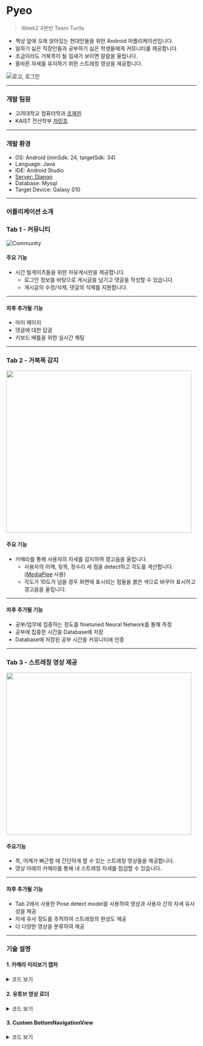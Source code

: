 # Pyeo

> Week2 4분반 Team Turtle


* 책상 앞에 오래 앉아있는 현대인들을 위한 Android 어플리케이션입니다.
* 일하기 싫은 직장인들과 공부하기 싫은 학생들에게 커뮤니티를 제공합니다.
* 조금이라도 거북목이 될 낌새가 보이면 알람을 울립니다.
* 올바른 자세를 유지하기 위한 스트레칭 영상을 제공합니다.

![로고, 로그인](https://github.com/chojaework/MadCamp-Week2/assets/121816472/a8509543-1050-404b-84e0-5ebd5ba9e9c2)

***
### 개발 팀원
* 고려대학교 컴퓨터학과 [조재원](https://github.com/chojaework)
* KAIST 전산학부 [차민호](https://github.com/Cha-Minho)
***

### 개발 환경
* OS: Android (minSdk: 24, targetSdk: 34)
* Language: Java
* IDE: Android Studio
* [Server: Django](https://github.com/Cha-Minho/week2_server)
* Database: Mysql
* Target Device: Galaxy S10
***

### 어플리케이션 소개
### Tab 1 - 커뮤니티

![Community](https://github.com/chojaework/MadCamp-Week2/assets/121816472/7089d9ff-e2e9-436f-9b61-62e0ebc81b9e)


#### 주요 기능
* 시간 빌게이츠들을 위한 자유게시판을 제공합니다.
  * 로그인 정보를 바탕으로 게시글을 남기고 댓글을 작성할 수 있습니다.
  * 게시글의 수정/삭제, 댓글의 삭제를 지원합니다.
***
#### 차후 추가될 기능
* 마이 페이지
* 댓글에 대한 답글
* 키보드 배틀을 위한 실시간 채팅
***

### Tab 2 - 거북목 감지

<img src = "https://github.com/chojaework/MadCamp-Week2/assets/121816472/ff7070ed-9353-43cc-b679-8b64a9ce1107" width="490" height="430">


#### 주요 기능
* 카메라를 통해 사용자의 자세를 감지하여 경고음을 울립니다.
  * 사용자의 어깨, 뒷목, 정수리 세 점을 detect하고 각도를 계산합니다. ([MediaPipe](https://github.com/spmallick/learnopencv/tree/master/Posture-analysis-system-using-MediaPipe-Pose) 사용)
  * 각도가 10도가 넘을 경우 화면에 표시되는 점들을 붉은 색으로 바꾸어 표시하고 경고음을 울립니다.
***
#### 차후 추가될 기능
* 공부/업무에 집중하는 정도를 finetuned Neural Network를 통해 측정
* 공부에 집중한 시간을 Database에 저장
* Database에 저장된 공부 시간을 커뮤니티에 인증
***

### Tab 3 - 스트레칭 영상 제공

<img src = "https://github.com/chojaework/MadCamp-Week2/assets/121816472/73c11da4-e8cd-45ba-a3ac-037f29593946" width="490" height="430">


#### 주요기능
* 목, 어깨가 뻐근할 때 간단하게 할 수 있는 스트레칭 영상들을 제공합니다.
* 영상 아래의 카메라를 통해 내 스트레칭 자세를 점검할 수 있습니다.
***
#### 차후 추가될 기능
* Tab 2에서 사용한 Pose detect model을 사용하여 영상과 사용자 간의 자세 유사성을 제공
* 자세 유사 정도를 추적하여 스트레칭의 완성도 제공
* 더 다양한 영상을 분류하여 제공
***
### 기술 설명
#### 1. 카메라 미리보기 캡처
<details>
  <summary> 코드 보기 </summary>

```java
public class CameraSurfaceView extends SurfaceView implements SurfaceHolder.Callback{
    SurfaceHolder holder;
    Camera camera = null;
    public CameraSurfaceView(Context context) {
        super(context);
        init(context);
    }

    public CameraSurfaceView(Context context, AttributeSet attrs) {
        super(context, attrs);
        init(context);
    }

    private void init(Context context){
        //초기화를 위한 메소드
        holder = getHolder();
        holder.addCallback(this);
    }

    @Override
    public void surfaceCreated(SurfaceHolder surfaceHolder) {
        //만들어지는시점
        camera  = Camera.open(Camera.CameraInfo.CAMERA_FACING_FRONT);//카메라 객체 참조
        try{
            camera.setPreviewDisplay(holder);
        }catch (Exception e){
            e.printStackTrace();
        }
    }

    @Override
    public void surfaceChanged(SurfaceHolder surfaceHolder, int i, int i1, int i2) {
        //변경
        camera.startPreview(); //렌즈로 부터 들어오는 영상을 뿌려줌
        camera.stopPreview();
        camera.setDisplayOrientation(90);//카메라 미리보기 오른쪽 으로 90 도회전
        camera.startPreview();

    }

    @Override
    public void surfaceDestroyed(SurfaceHolder surfaceHolder) {
        //소멸
        camera.stopPreview();//미리보기중지
        camera.release();
        camera = null;
    }

    public boolean capture(Camera.PictureCallback callback){
        if(camera != null){
            camera.takePicture(null,null,callback);
            return true;
        }
        else{
            return false;
        }
    }
}
```

</details>

#### 2. 유튜브 영상 로더
<details>
  <summary> 코드 보기 </summary>

    YouTubePlayerView youTubePlayerView = findViewById(R.id.youtube_player_view);
    getLifecycle().addObserver(youTubePlayerView);
  
    youTubePlayerView.addYouTubePlayerListener(new AbstractYouTubePlayerListener() {
        @Override
        public void onReady(@NonNull YouTubePlayer youTubePlayer) {
            super.onReady(youTubePlayer);
            String videoId = "S0Q4gqBUs7c";
            youTubePlayer.loadVideo(videoId, 0);
        }
    });
    
</details>

#### 3. Custom BottomNavigationView
<details>
  <summary> 코드 보기 </summary>

  ```java
  public class CustomBottomNavigationView extends BottomNavigationView {
      private Path mPath = new Path();
      private Paint mPaint = new Paint();
  
      private static final int CURVE_CIRCLE_RADIUS = 190 / 2;
  
      private Point mFirstCurveStartPoint = new Point();
      private Point mFirstCurveEndPoint = new Point();
      private Point mFirstCurveControlPoint1 = new Point();
      private Point mFirstCurveControlPoint2 = new Point();
  
      private Point mSecondCurveStartPoint = new Point();
      private Point mSecondCurveEndPoint = new Point();
      private Point mSecondCurveControlPoint1 = new Point();
      private Point mSecondCurveControlPoint2 = new Point();
  
      private int mNavigationBarWidth = 0;
      private int mNavigationBarHeight = 0;
  
      public CustomBottomNavigationView(Context context) {
          super(context);
          init();
      }
  
      public CustomBottomNavigationView(Context context, AttributeSet attrs) {
          super(context, attrs);
          init();
      }
  
      public CustomBottomNavigationView(Context context, AttributeSet attrs, int defStyleAttr) {
          super(context, attrs, defStyleAttr);
          init();
      }
  
      private void init() {
          mPaint.setStyle(Paint.Style.FILL_AND_STROKE);
          mPaint.setColor(ContextCompat.getColor(getContext(), R.color.black));
          setBackgroundColor(Color.TRANSPARENT);
      }
  
      @Override
      protected void onSizeChanged(int w, int h, int oldw, int oldh) {
          super.onSizeChanged(w, h, oldw, oldh);
  
          mNavigationBarWidth = getWidth();
          mNavigationBarHeight = getHeight();
  
          mFirstCurveStartPoint.set(mNavigationBarWidth / 2 - CURVE_CIRCLE_RADIUS * 2 - CURVE_CIRCLE_RADIUS / 3, 0);
          mFirstCurveEndPoint.set(mNavigationBarWidth / 2, CURVE_CIRCLE_RADIUS + CURVE_CIRCLE_RADIUS / 4);
          mSecondCurveStartPoint = mFirstCurveEndPoint;
          mSecondCurveEndPoint.set(mNavigationBarWidth / 2 + CURVE_CIRCLE_RADIUS * 2 + CURVE_CIRCLE_RADIUS / 3, 0);
  
          mFirstCurveControlPoint1.set(mFirstCurveStartPoint.x + CURVE_CIRCLE_RADIUS + CURVE_CIRCLE_RADIUS / 4, mFirstCurveStartPoint.y);
          mFirstCurveControlPoint2.set(mFirstCurveEndPoint.x - CURVE_CIRCLE_RADIUS * 2 + CURVE_CIRCLE_RADIUS, mFirstCurveEndPoint.y);
  
          mSecondCurveControlPoint1.set(mSecondCurveStartPoint.x + CURVE_CIRCLE_RADIUS * 2 - CURVE_CIRCLE_RADIUS, mSecondCurveStartPoint.y);
          mSecondCurveControlPoint2.set(mSecondCurveEndPoint.x - (CURVE_CIRCLE_RADIUS + CURVE_CIRCLE_RADIUS / 4), mSecondCurveEndPoint.y);
  
          mPath.reset();
          mPath.moveTo(0F, 0F);
          mPath.lineTo(mFirstCurveStartPoint.x, mFirstCurveStartPoint.y);
  
          mPath.cubicTo(mFirstCurveControlPoint1.x, mFirstCurveControlPoint1.y, mFirstCurveControlPoint2.x, mFirstCurveControlPoint2.y, mFirstCurveEndPoint.x, mFirstCurveEndPoint.y);
  
          mPath.cubicTo(mSecondCurveControlPoint1.x, mSecondCurveControlPoint1.y, mSecondCurveControlPoint2.x, mSecondCurveControlPoint2.y, mSecondCurveEndPoint.x, mSecondCurveEndPoint.y);
  
          mPath.lineTo(mNavigationBarWidth, 0F);
          mPath.lineTo(mNavigationBarWidth, mNavigationBarHeight);
          mPath.lineTo(0F, mNavigationBarHeight);
          mPath.close();
      }
  
      @Override
      protected void onDraw(Canvas canvas) {
          super.onDraw(canvas);
          canvas.drawPath(mPath, mPaint);
      }
  }
  ```

</details>
